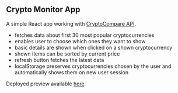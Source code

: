 ## Crypto Monitor App

A simple React app working with [CryptoCompare API](https://www.cryptocompare.com/api/#).
- fetches data about first 30 most popular cryptocurrencies
- enables user to choose which ones they want to show
- basic details are shown when clicked on a shown cryptocurrency
- shown items can be sorted by current price
- refresh button fetches the latest data
- localStorage preserves cryptocurrencies chosen by the user and automatically shows them on new user session

Deployed preview available [here](https://crypto-monitor2.firebaseapp.com).

